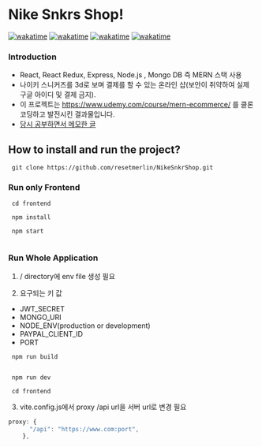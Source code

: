 # Nike Snkrs Shop!
[![wakatime](https://wakatime.com/badge/user/60e4818e-19d5-478c-9922-4c7fe3366bc4/project/44a63003-60b6-42e5-b7a2-4ea90a10511c.svg)](https://wakatime.com/badge/user/60e4818e-19d5-478c-9922-4c7fe3366bc4/project/44a63003-60b6-42e5-b7a2-4ea90a10511c)
[![wakatime](https://wakatime.com/badge/user/60e4818e-19d5-478c-9922-4c7fe3366bc4/project/4f3d39e1-cc09-4bea-92a7-7b51e044af58.svg)](https://wakatime.com/badge/user/60e4818e-19d5-478c-9922-4c7fe3366bc4/project/4f3d39e1-cc09-4bea-92a7-7b51e044af58)
[![wakatime](https://wakatime.com/badge/user/60e4818e-19d5-478c-9922-4c7fe3366bc4/project/2d727b0a-493e-4f25-aadf-daf624562a26.svg)](https://wakatime.com/badge/user/60e4818e-19d5-478c-9922-4c7fe3366bc4/project/2d727b0a-493e-4f25-aadf-daf624562a26)
[![wakatime](https://wakatime.com/badge/user/60e4818e-19d5-478c-9922-4c7fe3366bc4/project/36b94519-b476-480d-a80a-da2914cec61c.svg)](https://wakatime.com/badge/user/60e4818e-19d5-478c-9922-4c7fe3366bc4/project/36b94519-b476-480d-a80a-da2914cec61c)
### Introduction
- React, React Redux, Express, Node.js , Mongo DB 즉 MERN 스택 사용
- 나이키 스니커즈를 3d로 보며 결제를 할 수 있는 온라인 샵(보안이 취약하여 실제 구글 아이디 및 결제 금지).
- 이 프로젝트는 https://www.udemy.com/course/mern-ecommerce/ 를 클론 코딩하고 발전시킨 결과물입니다.
- [당시 공부하면서 메모한 글](https://docs.google.com/document/d/1rZa-SA2ecmGbWXiZf4TfwvGbeesP03Klyp6bi7PkX1I/edit?usp=sharing)


## How to install and run the project?


```
 git clone https://github.com/resetmerlin/NikeSnkrShop.git
```
### Run only Frontend

```
 cd frontend
```
```
 npm install
```

```
 npm start
 
```

### Run Whole Application

1. / directory에 env file 생성 필요

2. 요구되는 키 값
 - JWT_SECRET
 - MONGO_URI
 - NODE_ENV(production or development)
 - PAYPAL_CLIENT_ID
 - PORT

```
 npm run build
 
```

```
 npm run dev

```


```
 cd frontend 

```
3. vite.config.js에서 proxy /api url을 서버 url로 변경 필요
```js
proxy: {
      "/api": "https://www.com:port",
    },
```

